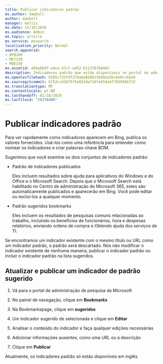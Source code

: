 ```yaml
---
title: Publicar indicadores padrão
ms.author: dawholl
author: dawholl
manager: kellis
ms.date: 12/18/2018
ms.audience: Admin
ms.topic: article
ms.service: mssearch
localization_priority: Normal
search.appverid:
- BFB160
- MET150
- MOE150
ms.assetid: d49a0b97-e4ca-47cf-ad52-6113787b8402
description: Indicadores padrão que estão disponíveis no portal de administração de pesquisa da Microsoft
ms.openlocfilehash: 0105cf33fdf274a6a856615b992e5bc0e0cc02e8
ms.sourcegitcommit: bf52cc63b75f2e0324a716fe65da47702956b722
ms.translationtype: MT
ms.contentlocale: pt-BR
ms.lasthandoff: 01/18/2019
ms.locfileid: "29378400"
---
```

# <a name="publish-default-bookmarks"></a>Publicar indicadores padrão

Para ver rapidamente como indicadores aparecem em Bing, publica os valores fornecidos. Usá-los como uma referência para entender como nomear os indicadores e criar palavras-chave BOM.
  
Sugerimos que você examine os dois conjuntos de indicadores padrão:
  
- Padrão de indicadores publicados
    
    Eles incluem resultados sobre ajuda para aplicativos do Windows e do Office e o Microsoft Search. Depois que o Microsoft Search está habilitado no Centro de administração do Microsoft 365, estes são automaticamente publicados e aparecerão em Bing. Você pode editar ou excluí-los a qualquer momento.
    
- Padrão sugeridos bookmarks
    
    Eles incluem os resultados de pesquisas comuns relacionadas ao trabalho, incluindo os benefícios de funcionários, hora e despesas relatórios, enviando ordens de compra e Obtendo ajuda dos serviços de TI.
    
Se encontramos um indicador existente com o mesmo título ou URL como um indicador padrão, o padrão será descartado. Nós não modificar o indicador existente de nenhuma maneira, publicar o indicador padrão ou incluir o indicador padrão na lista sugeridos.
  
## <a name="update-and-publish-a-default-suggested-bookmark"></a>Atualizar e publicar um indicador de padrão sugerido

1. Vá para o portal de administração de pesquisa da Microsoft
    
2. No painel de navegação, clique em **Bookmarks**
    
3. Na Bookmarkspage, clique em **sugeridos**
    
4. Um indicador sugerido de selecionada e clique em **Editar**
    
5. Analisar o conteúdo do indicador e faça qualquer edições necessárias
    
6. Adicionar informações ausentes, como uma URL ou a descrição
    
7. Clique em **Publicar**
    
Atualmente, os indicadores padrão só estão disponíveis em inglês. 

  

